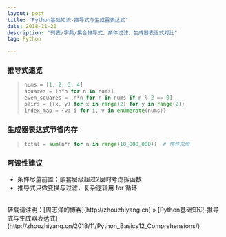 ```yaml
---
layout: post
title: "Python基础知识-推导式与生成器表达式"
date: 2018-11-20 
description: "列表/字典/集合推导式、条件过滤、生成器表达式对比"
tag: Python 

---
```


### 推导式速览

>```python
>nums = [1, 2, 3, 4]
>squares = [n*n for n in nums]
>even_squares = [n*n for n in nums if n % 2 == 0]
>pairs = {(x, y) for x in range(2) for y in range(2)}
>index_map = {v: i for i, v in enumerate(nums)}
>```

### 生成器表达式节省内存

>```python
>total = sum(n*n for n in range(10_000_000))  # 惰性求值
>```

### 可读性建议

- 条件尽量前置；嵌套层级超过2层时考虑拆函数
- 推导式只做变换与过滤，复杂逻辑用 for 循环

<br>
转载请注明：[周志洋的博客](http://zhouzhiyang.cn) » [Python基础知识-推导式与生成器表达式](http://zhouzhiyang.cn/2018/11/Python_Basics12_Comprehensions/) 



